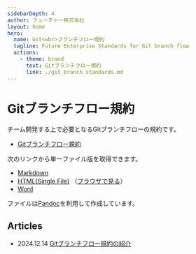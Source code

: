 ```yaml
---
sidebarDepth: 4
author: フューチャー株式会社
layout: home
hero:
  name: Git<wbr>ブランチフロー規約
  tagline: Future Enterprise Standards for Git branch flow
  actions:
    - theme: brand
      text: Gitブランチフロー規約
      link: ./git_branch_standards.md
---
```


# Gitブランチフロー規約

チーム開発する上で必要となるGitブランチフローの規約です。

- [Gitブランチフロー規約](git_branch_standards.md)

次のリンクから単一ファイル版を取得できます。

- [Markdown](https://github.com/future-architect/coding-standards/blob/master/documents/forGitBranch/git_branch_standards.md)
- [HTML(Single File)](https://github.com/future-architect/coding-standards/blob/gh-pages/resources/Gitブランチフロー規約.html) （[ブラウザで見る](https://future-architect.github.io/coding-standards/resources/Gitブランチフロー規約.html)）
- [Word](https://github.com/future-architect/coding-standards/raw/gh-pages/resources/Gitブランチフロー規約.docx)

ファイルは[Pandoc]を利用して作成しています。

[pandoc]: https://pandoc.org/

## Articles

- 2024.12.14 [Gitブランチフロー規約の紹介](https://future-architect.github.io/articles/20241214a/)
